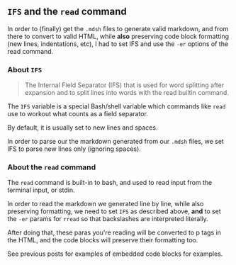 ## `IFS` and the `read` command

In order to (finally) get the `.mdsh` files to generate valid markdown, and from there to convert to valid HTML, while **also** preserving code block formatting (new lines, indentations, etc), I had to set IFS and use the `-er` options of the read command.

### About `IFS`

> The Internal Field Separator (IFS) that is used for word splitting after expansion and to split lines into words with the read builtin command.

The `IFS` variable is a special Bash/shell variable which commands like `read` use to workout what counts as a field separator.

By default, it is usually set to new lines and spaces.

In order to parse our the markdown generated from our `.mdsh` files, we set IFS to parse new lines only (ignoring spaces).

### About the `read` command

The `read` command is built-in to bash, and used to read input from the terminal input, or stdin.

In order to read the markdown we generated line by line, while also preserving formatting, we need to set `IFS` as described above, **and** to set the `-er` params for `rread` so that backslashes are interpreted literally.

After doing that, these paras you're reading will be converted to p tags in the HTML, and the code blocks will preserve their formatting too.

See previous posts for examples of embedded code blocks for examples.
